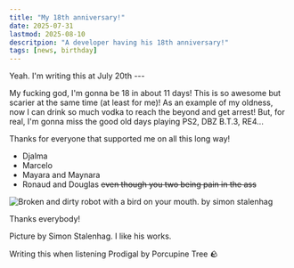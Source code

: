```yaml
---
title: "My 18th anniversary!"
date: 2025-07-31
lastmod: 2025-08-10
descritpion: "A developer having his 18th anniversary!"
tags: [news, birthday]
---
```


Yeah. I'm writing this at July 20th ---

My fucking god, I'm gonna be 18 in about 11 days! This is so awesome but scarier at the same time (at least for me)! As an example of my oldness, now I can drink so much vodka to reach the beyond and get arrest! But, for real, I'm gonna miss the good old days playing PS2, DBZ B.T.3, RE4...

Thanks for everyone that supported me on all this long way!

- Djalma
- Marcelo
- Mayara and Maynara
- Ronaud and Douglas ~~even though you two being pain in the ass~~

![Broken and dirty robot with a bird on your mouth. by simon stalenhag](/assets/simon-stalenhag-robot.png)

Thanks everybody!

Picture by Simon Stalenhag. I like his works.

Writing this when listening Prodigal by Porcupine Tree 🪨
